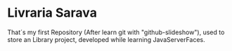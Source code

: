 # Livraria Sarava
That´s my first Repository (After learn git with "github-slideshow"), used to store an Library project, developed while learning JavaServerFaces.
